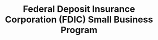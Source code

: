 ---
highlight: "false" 
title: "Federal Deposit Insurance Corporation (FDIC) Small Business Program"
description: "Small business ownership can help individuals and families nationwide achieve financial stability and build long-term wealth. Access to credit and participation in the banking system among existing or aspiring small businesses is vital to the success of communities and the broader economy. The FDIC offers a wide range of resources and tools to consumers and bankers that help plan, launch, manage and grow small business initiatives in their communities. The FDIC also supports small business lending through technical assistance, education, and access to government guaranteed loan programs."
url-link: "https://www.fdic.gov/resources/consumers/small-business-topics/index.html"
type: "HTML"
gov-only: "false"
is-external: "true"
publication-date: "January 01, 2023"
reading-time: "5"
resource-type: "information-slick"
filter: "small-business"
audience: "industry-all-businesses"
branded-offerings: "small-business-support"
---